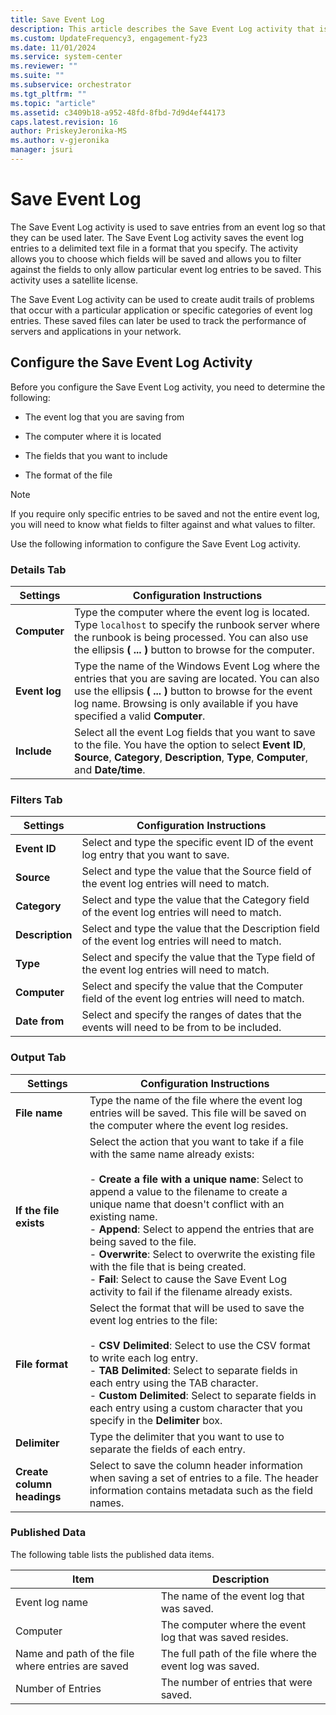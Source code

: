 ```yaml
---
title: Save Event Log
description: This article describes the Save Event Log activity that is used to save entries from an event log.
ms.custom: UpdateFrequency3, engagement-fy23
ms.date: 11/01/2024
ms.service: system-center
ms.reviewer: ""
ms.suite: ""
ms.subservice: orchestrator
ms.tgt_pltfrm: ""
ms.topic: "article"
ms.assetid: c3409b18-a952-48fd-8fbd-7d9d4ef44173
caps.latest.revision: 16
author: PriskeyJeronika-MS
ms.author: v-gjeronika
manager: jsuri
---
```

# Save Event Log

The Save Event Log activity is used to save entries from an event log so that they can be used later. The Save Event Log activity saves the event log entries to a delimited text file in a format that you specify. The activity allows you to choose which fields will be saved and allows you to filter against the fields to only allow particular event log entries to be saved. This activity uses a satellite license.  

 The Save Event Log activity can be used to create audit trails of problems that occur with a particular application or specific categories of event log entries. These saved files can later be used to track the performance of servers and applications in your network.  

## Configure the Save Event Log Activity

 Before you configure the Save Event Log activity, you need to determine the following:  

- The event log that you are saving from  

- The computer where it is located  

- The fields that you want to include  

- The format of the file  

> [!NOTE]
> If you require only specific entries to be saved and not the entire event log, you will need to know what fields to filter against and what values to filter.  

 Use the following information to configure the Save Event Log activity.  

### Details Tab  

|Settings|Configuration Instructions|  
|--------------|--------------------------------|  
|**Computer**|Type the computer where the event log is located. Type `localhost` to specify the runbook server where the runbook is being processed. You can also use the ellipsis **( ... )** button to browse for the computer.|  
|**Event log**|Type the name of the Windows Event Log where the entries that you are saving are located. You can also use the ellipsis **( ... )** button to browse for the event log name. Browsing is only available if you have specified a valid **Computer**.|  
|**Include**|Select all the event Log fields that you want to save to the file. You have the option to select **Event ID**, **Source**, **Category**, **Description**, **Type**, **Computer**, and **Date/time**.|  

### Filters Tab

|Settings|Configuration Instructions|  
|--------------|--------------------------------|  
|**Event ID**|Select and type the specific event ID of the event log entry that you want to save.|  
|**Source**|Select and type the value that the Source field of the event log entries will need to match.|  
|**Category**|Select and type the value that the Category field of the event log entries will need to match.|  
|**Description**|Select and type the value that the Description field of the event log entries will need to match.|  
|**Type**|Select and specify the value that the Type field of the event log entries will need to match.|  
|**Computer**|Select and specify the value that the Computer field of the event log entries will need to match.|  
|**Date from**|Select and specify the ranges of dates that the events will need to be from to be included.|  

### Output Tab

|Settings|Configuration Instructions|  
|--------------|--------------------------------|  
|**File name**|Type the name of the file where the event log entries will be saved. This file will be saved on the computer where the event log resides.|  
|**If the file exists**|Select the action that you want to take if a file with the same name already exists:<br /><br /> -   **Create a file with a unique name**: Select to append a value to the filename to create a unique name that doesn't conflict with an existing name.<br />-   **Append**: Select to append the entries that are being saved to the file.<br />-   **Overwrite**: Select to overwrite the existing file with the file that is being created.<br />-   **Fail**: Select to cause the Save Event Log activity to fail if the filename already exists.|  
|**File format**|Select the format that will be used to save the event log entries to the file:<br /><br /> -   **CSV Delimited**: Select to use the CSV format to write each log entry.<br />-   **TAB Delimited**: Select to separate fields in each entry using the TAB character.<br />-   **Custom Delimited**: Select to separate fields in each entry using a custom character that you specify in the **Delimiter** box.|  
|**Delimiter**|Type the delimiter that you want to use to separate the fields of each entry.|  
|**Create column headings**|Select to save the column header information when saving a set of entries to a file. The header information contains metadata such as the field names.|  

### Published Data

 The following table lists the published data items.  

|Item|Description|  
|----------|-----------------|  
|Event log name|The name of the event log that was saved.|  
|Computer|The computer where the event log that was saved resides.|  
|Name and path of the file where entries are saved|The full path of the file where the event log was saved.|  
|Number of Entries|The number of entries that were saved.|
